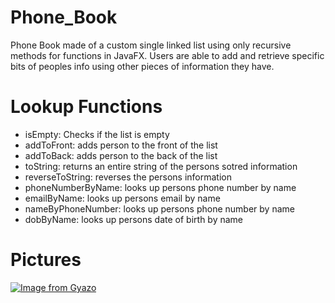 # Phone_Book
Phone Book made of a custom single linked list using only recursive methods for functions in JavaFX. Users are able to add and retrieve specific bits of peoples info using other pieces of information they have.

# Lookup Functions
* isEmpty: Checks if the list is empty
* addToFront: adds person to the front of the list
* addToBack: adds person to the back of the list
* toString: returns an entire string of the persons sotred information
* reverseToString: reverses the persons information
* phoneNumberByName: looks up persons phone number by name
* emailByName: looks up persons email by name
* nameByPhoneNumber: looks up persons phone number by name
* dobByName: looks up persons date of birth by name

# Pictures
[![Image from Gyazo](https://i.gyazo.com/06fb24f369cb1e1f89edbdd3ca9fa52b.gif)](https://gyazo.com/06fb24f369cb1e1f89edbdd3ca9fa52b)
